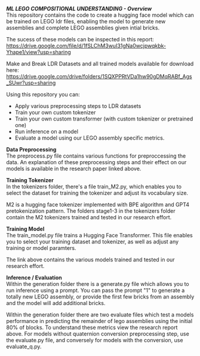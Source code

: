 ***ML LEGO COMPOSITIONAL UNDERSTANDING - Overview***  
This repository contains the code to create a hugging face model which can be trained on LEGO ldr files, 
enabling the model to generate new assemblies and complete LEGO assemblies given intial bricks.  

The sucess of these models can be inspected in this report:  
https://drive.google.com/file/d/1fSLChM3wuI31gNa0wcjpwqkbk-Yhape1/view?usp=sharing  

Make and Break LDR Datasets and all trained models available for download here:  
https://drive.google.com/drive/folders/1SQXPPRtVDa1hw90gDMqRABf_Ags_SUwr?usp=sharing  

Using this repository you can:
- Apply various preprocessing steps to LDR datasets
- Train your own custom tokenizer
- Train your own custom transformer (with custom tokenizer or pretrained one)
- Run inference on a model
- Evaluate a model using our LEGO assembly specific metrics.

**Data Preprocessing**  
The preprocess.py file contains various functions for preproccessing the data. An explanation of these preprocessing steps and their
effect on our models is available in the research paper linked above.   

**Training Tokenizer**  
In the tokenizers folder, there's a file train_M2.py, which enables you to select the dataset for training the tokenizer and adjust its  vocabulary size.  

M2 is a hugging face tokenizer implemented with BPE algorithm and GPT4 pretokenization pattern. The folders stage1-3 in the tokenizers folder contain the M2 tokenizers trained and tested in our research effort.  

**Training Model**  
The train_model.py file trains a Hugging Face Transformer. This file enables you to select your training dataset and tokenizer, as well as adjust any training or model paramters.  

The link above contains the various models trained and tested in our research effort.  

**Inference / Evaluation**  
Within the generation folder there is a generate.py file which allows you to run inference using a prompt. You can pass the prompt "1" to generate a totally new LEGO assembly, or provide the first few bricks from an assembly and the model will add additional bricks.  

Within the generation folder there are two evaluate files which test a models performance in predicting the remainder of lego assemblies
using the initial 80% of blocks. To understand these metrics view the research report above. For models without quaternion conversion preprocessing step, use the evaluate.py file, and conversely for models with the conversion, use evaluate_q.py.  





